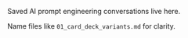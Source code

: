 Saved AI prompt engineering conversations live here.

Name files like `01_card_deck_variants.md` for clarity.
